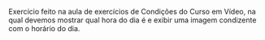 Exercício feito na aula de exercícios de Condições do Curso em Vídeo, na qual devemos mostrar qual hora do dia é e exibir uma imagem condizente com o horário do dia.
